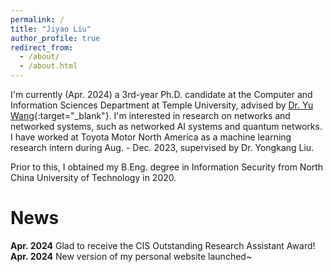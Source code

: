 ```yaml
---
permalink: /
title: "Jiyao Liu"
author_profile: true
redirect_from: 
  - /about/
  - /about.html
---
```


I'm currently (Apr. 2024) a 3rd-year Ph.D. candidate at the Computer and Information Sciences Department at Temple University, advised by [Dr. Yu Wang](https://cis.temple.edu/~yu/){:target="_blank"}. I'm interested in research on networks and networked systems, such as networked AI systems and quantum networks. I have worked at Toyota Motor North America as a machine learning research intern during Aug. - Dec. 2023, supervised by Dr. Yongkang Liu.

Prior to this, I obtained my B.Eng. degree in Information Security from North China University of Technology in 2020. 


# News  
**Apr. 2024** Glad to receive the CIS Outstanding Research Assistant Award!  
**Apr. 2024** New version of my personal website launched~  
